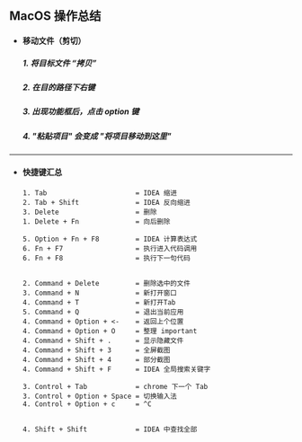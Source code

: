 ## MacOS 操作总结

- #### 移动文件（剪切）
  ##### 1. 将目标文件 “拷贝” 
  ##### 2. 在目的路径下右键 
  ##### 3. 出现功能框后，点击 option 键
  ##### 4. "粘贴项目" 会变成 "将项目移动到这里"



---
- #### 快捷键汇总
  ```
  1. Tab                      = IDEA 缩进
  2. Tab + Shift              = IDEA 反向缩进
  3. Delete                   = 删除
  1. Delete + Fn              = 向后删除

  5. Option + Fn + F8         = IDEA 计算表达式
  6. Fn + F7                  = 执行进入代码调用
  6. Fn + F8                  = 执行下一句代码


  2. Command + Delete         = 删除选中的文件
  3. Command + N              = 新打开窗口
  4. Command + T              = 新打开Tab
  5. Command + Q              = 退出当前应用
  4. Command + Option + <-    = 返回上个位置
  4. Command + Option + O     = 整理 important
  4. Command + Shift + .      = 显示隐藏文件
  4. Command + Shift + 3      = 全屏截图
  4. Command + Shift + 4      = 部分截图
  4. Command + Shift + F      = IDEA 全局搜索关键字

  3. Control + Tab            = chrome 下一个 Tab
  3. Control + Option + Space = 切换输入法
  4. Control + Option + c     = ^C


  4. Shift + Shift            = IDEA 中查找全部






